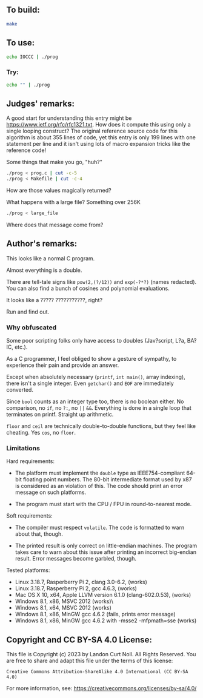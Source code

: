 ## To build:

```sh
make
```


## To use:

```sh
echo IOCCC | ./prog
```


### Try:

```sh
echo "" | ./prog
```


## Judges' remarks:

A good start for understanding this entry might be
https://www.ietf.org/rfc/rfc1321.txt. How does it compute this using only a
single looping construct? The original reference source code for this
algorithm is about 355 lines of code, yet this entry is only 199 lines with
one statement per line and it isn't using lots of macro expansion tricks like
the reference code!

Some things that make you go, "huh?"

```sh
./prog < prog.c | cut -c-5
./prog < Makefile | cut -c-4
```

How are those values magically returned?

What happens with a large file? Something over 256K

```sh
./prog < large_file
```

Where does that message come from?


## Author's remarks:

This looks like a normal C program.

Almost everything is a double.

There are tell-tale signs like `pow(2,(?/12))` and `exp(-?*?)` (names redacted).
You can also find a bunch of cosines and polynomial evaluations.

It looks like a ????? ???????????, right?

Run and find out.

### Why obfuscated

Some poor scripting folks only have access to doubles (Jav?script, L?a, BA?IC,
etc.).

As a C programmer, I feel obliged to show a gesture of sympathy, to experience
their pain and provide an answer.

Except when absolutely necessary (`printf`, `int main()`, array indexing), there
isn't a single integer. Even `getchar()` and `EOF` are immediately converted.

Since `bool` counts as an integer type too, there is no boolean either. No
comparison, no `if`, no `?:`, no `||` `&&`. Everything is done in a single loop
that terminates on printf. Straight up arithmetic.

`floor` and `ceil` are technically double-to-double functions, but they feel
like cheating. Yes `cos`, no `floor`.

### Limitations

Hard requirements:

* The platform must implement the `double` type as IEEE754-compliant 64-bit
floating point numbers.  The 80-bit intermediate format used by x87 is
considered as an violation of this. The code should print an error message on
such platforms.

* The program must start with the CPU / FPU in round-to-nearest mode.

Soft requirements:

* The compiler must respect `volatile`. The code is formatted to warn about
that, though.

* The printed result is only correct on little-endian machines. The program
takes care to warn about this issue after printing an incorrect big-endian
result. Error messages become garbled, though.

Tested platforms:

* Linux 3.18.7, Rasperberry Pi 2, clang 3.0-6.2, (works)
* Linux 3.18.7, Rasperberry Pi 2, gcc 4.6.3, (works)
* Mac OS X 10, x64, Apple LLVM version 6.1.0 (clang-602.0.53), (works)
* Windows 8.1, x86, MSVC 2012 (works)\
* Windows 8.1, x64, MSVC 2012 (works)
* Windows 8.1, x86, MinGW gcc 4.6.2 (fails, prints error message)
* Windows 8.1, x86, MinGW gcc 4.6.2 with -msse2 -mfpmath=sse (works)


## Copyright and CC BY-SA 4.0 License:

This file is Copyright (c) 2023 by Landon Curt Noll.  All Rights Reserved.
You are free to share and adapt this file under the terms of this license:

    Creative Commons Attribution-ShareAlike 4.0 International (CC BY-SA 4.0)

For more information, see: https://creativecommons.org/licenses/by-sa/4.0/
